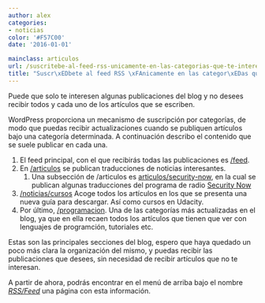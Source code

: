 ```yaml
---
author: alex
categories:
- noticias
color: '#F57C00'
date: '2016-01-01'

mainclass: articulos
url: /suscritebe-al-feed-rss-unicamente-en-las-categorias-que-te-interesen/
title: "Suscr\xEDbete al feed RSS \xFAnicamente en las categor\xEDas que te interesen"
---
```


Puede que solo te interesen algunas publicaciones del blog y no desees recibir todos y cada uno de los artículos que se escriben.

WordPress proporciona un mecanismo de suscripción por categorías, de modo que puedas recibir actualizaciones cuando se publiquen artículos bajo una categoría determinada. A continuación describo el contenido que se suele publicar en cada una.

  1. El feed principal, con el que recibirás todas las publicaciones es <a href="https://elbauldelprogramador.com/feed" target="_blank">/feed</a>.
  2. En <a href="/category/feed/" target="_blank">/articulos</a> se publican traducciones de noticias interesantes.
      1. Una subsección de /articulos es <a href="/categories/security-now-articulos/feed" target="_blank">articulos/security-now</a>, en la cual se publican algunas traducciones del programa de radio <a href="http://twit.tv/sn" target="_blank">Security Now</a>
  3. <a href="/categories/cursos/feed" target="_blank">/noticias/cursos</a> Acoge todos los artículos en los que se presenta una nueva guía para descargar. Así como cursos en Udacity.
  4. Por último, <a href="/category/feed" target="_blank">/programacion</a>. Una de las categorías más actualizadas en el blog, ya que en ella recaen todos los artículos que tienen que ver con lenguajes de programción, tutoriales etc.

Estas son las principales secciones del blog, espero que haya quedado un poco más clara la organización del mismo, y puedas recibir las publicaciones que desees, sin necesidad de recibir artículos que no te interesan.

A partir de ahora, podrás encontrar en el menú de arriba bajo el nombre *[RSS/Feed][1]* una página con esta información.



 [1]: https://elbauldelprogramador.com/rssfeed/
